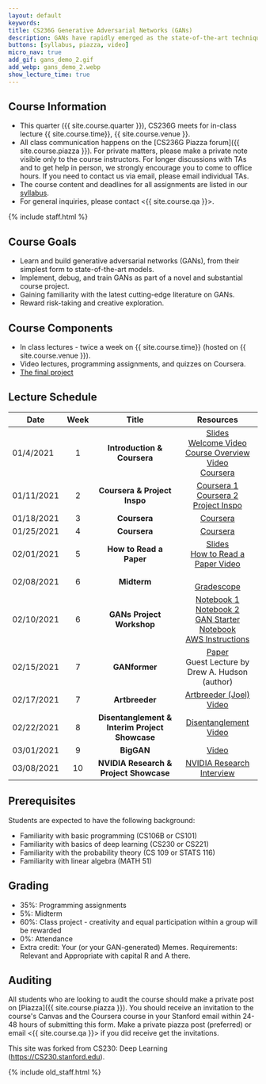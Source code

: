 ```yaml
---
layout: default
keywords:
title: CS236G Generative Adversarial Networks (GANs)
description: GANs have rapidly emerged as the state-of-the-art technique in realistic image generation. Its applications span realistic image editing that is omnipresent in popular app filters, enabling tumor classification under low data schemes in medicine, and visualizing realistic scenarios of climate change destruction. You'll also get to examine key challenges of GANs today, including reliable evaluation, inherent biases, and training stability. After this course, students should be familiar with GANs and the broader generative models and machine learning contexts in which these models are situated. 
buttons: [syllabus, piazza, video]
micro_nav: true
add_gif: gans_demo_2.gif
add_webp: gans_demo_2.webp
show_lecture_time: true
---
```


## Course Information
- This quarter ({{ site.course.quarter }}), CS236G meets for in-class lecture {{ site.course.time}}, {{ site.course.venue }}.
- All class communication happens on the [CS236G Piazza forum]({{ site.course.piazza }}). For private matters, please make a private note visible only to the course instructors. For longer discussions with TAs and to get help in person, we strongly encourage you to come to office hours. If you need to contact us via email, please email individual TAs.
- The course content and deadlines for all assignments are listed in our [syllabus](/syllabus).
- For general inquiries, please contact <{{ site.course.qa }}>.

<!-- Course Staff -->
{% include staff.html %}


## Course Goals
- Learn and build generative adversarial networks (GANs), from their simplest form to state-of-the-art models. 
- Implement, debug, and train GANs as part of a novel and substantial course project.
- Gaining familiarity with the latest cutting-edge literature on GANs.
- Reward risk-taking and creative exploration.

## Course Components
* In class lectures - twice a week on {{ site.course.time}} (hosted on {{ site.course.venue }}). 
* Video lectures, programming assignments, and quizzes on Coursera.
* [The final project](/project)

## Lecture Schedule <a name="table"></a>

| Date | Week | Title |     Resources    |
|------|:----:|:-----:|:----------------:|
| 01/4/2021 | 1 | **Introduction & Coursera** | [Slides](https://drive.google.com/file/d/1Hm_EOtZm94C9OARpkfeALd7pLmp3B9_5/view?usp=sharing)<br /> [Welcome Video](https://stanford-pilot.hosted.panopto.com/Panopto/Pages/Viewer.aspx?id=525639ad-3bb0-4340-9a72-ae120002cd9f) <br /> [Course Overview Video](https://stanford-pilot.hosted.panopto.com/Panopto/Pages/Viewer.aspx?id=5bed7c96-16b5-4c00-bb06-ae120002f65e) <br /> [Coursera](https://www.coursera.org/learn/build-basic-generative-adversarial-networks-gans) |
| 01/11/2021 | 2 | **Coursera & Project Inspo** | [Coursera 1](https://www.coursera.org/learn/build-basic-generative-adversarial-networks-gans)<br />[Coursera 2](https://www.coursera.org/learn/build-better-generative-adversarial-networks-gans) <br/> [Project Inspo](https://stanford-pilot.hosted.panopto.com/Panopto/Pages/Viewer.aspx?id=5ef9ec0c-5444-47a6-8942-ae120002ce05) |
| 01/18/2021 | 3 | **Coursera** | [Coursera](https://www.coursera.org/learn/build-better-generative-adversarial-networks-gans) |
| 01/25/2021 | 4 | **Coursera** | [Coursera](https://www.coursera.org/learn/apply-generative-adversarial-networks-gans) |
| 02/01/2021 | 5 | **How to Read a Paper** | [Slides](https://drive.google.com/file/d/1sV_wVEYQIQk4UVjkFZbka33z8KJONuUU/view?usp=sharing)<br />[How to Read a Paper Video](https://www.youtube.com/watch?v=ReIZgbCwfg0) |
| 02/08/2021 | 6 | **Midterm** | <br />[Gradescope](https://www.gradescope.com/courses/345140/assignments/1740140/) |
| 02/10/2021 | 6 | **GANs Project Workshop** | [Notebook 1](https://colab.research.google.com/drive/1YkPs4N886UIeIKULWUidmRlqg67OddNd?usp=sharing)<br /> [Notebook 2](https://colab.research.google.com/drive/1_V9KhDwM0x9cNzMarF7Yd6IJoUHhIkPo?usp=sharing)<br />[GAN Starter Notebook](https://colab.research.google.com/drive/1q2eX8jY4269ITK48OAA14d-qARcGoEAo?usp=sharing)<br />[AWS Instructions](https://docs.google.com/document/d/1JvNcl8WXPGt5rPqWYlIcIePd_ov0FveXyGZlXn3Vc2Y/edit?usp=sharing)<br />[](https://stanford-pilot.hosted.panopto.com/Panopto/Pages/Viewer.aspx?id=d61a4316-f7bd-47d3-9473-acd3018728f1) |
| 02/15/2021 | 7 | **GANformer** | [Paper](https://arxiv.org/abs/2103.01209)<br />Guest Lecture by Drew A. Hudson (author) |
| 02/17/2021 | 7 | **Artbreeder** | [Artbreeder (Joel)](https://www.artbreeder.com/)<br />[Video](https://stanford-pilot.hosted.panopto.com/Panopto/Pages/Viewer.aspx?id=1a262eec-2730-467a-92dd-ae120042e985) |
| 02/22/2021 | 8 | **Disentanglement & Interim Project Showcase** | [Disentanglement Video](https://stanford-pilot.hosted.panopto.com/Panopto/Pages/Viewer.aspx?id=29ca1879-079e-43b2-8f2e-ae120042fa00) |
| 03/01/2021 | 9 | **BigGAN** | [Video](https://stanford-pilot.hosted.panopto.com/Panopto/Pages/Viewer.aspx?id=8eae3ce5-0eb3-4225-9118-ae120002ce2f) |
| 03/08/2021 | 10 | **NVIDIA Research & Project Showcase** | [NVIDIA Research Interview](https://stanford-pilot.hosted.panopto.com/Panopto/Pages/Viewer.aspx?id=232b1ff2-ac5d-4a89-9306-ae120002ce5a) |


## Prerequisites
Students are expected to have the following background:
 * Familiarity with basic programming (CS106B or CS101)
 * Familiarity with basics of deep learning (CS230 or CS221)
 * Familiarity with the probability theory (CS 109 or STATS 116)
 * Familiarity with linear algebra (MATH 51)

## Grading
 
* 35%: Programming assignments
* 5%: Midterm
* 60%: Class project - creativity and equal participation within a group will be rewarded
* 0%: Attendance
* Extra credit: Your (or your GAN-generated) Memes. Requirements: Relevant and Appropriate with capital R and A there.

## Auditing

All students who are looking to audit the course should make a private post on [Piazza]({{ site.course.piazza }}). You should receive an invitation to the course's Canvas and the Coursera course in your Stanford email within 24-48 hours of submitting this form. Make a private piazza post (preferred) or email <{{ site.course.qa }}> if you did receive get the invitations.

This site was forked from CS230: Deep Learning (https://CS230.stanford.edu).

<!-- Previous Course Staff -->
{% include old_staff.html %}

